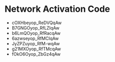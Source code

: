 # Network Activation Code
* cOXHbeyop_ReDVQqAw
* B7GNGOyop_RfLZIqAw
* b6LmQOyop_RfRacqAw
* 6azwseyop_RfMCIqAw
* JyZPZuyop_RfM-wqAw
* g21MXOyop_RfTMcqAw
* fOkO6Oyop_ZbGz4qAw